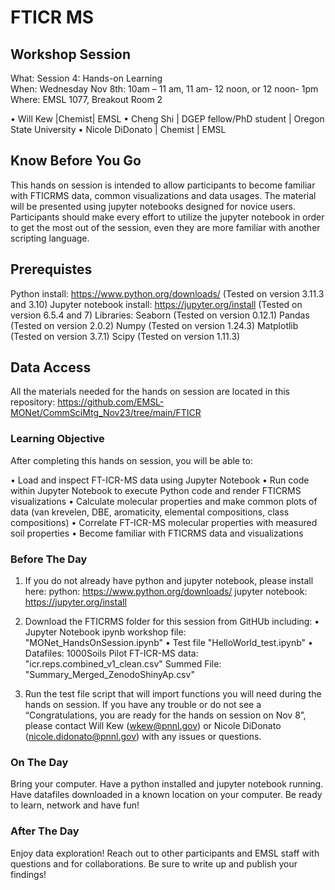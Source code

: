 # FTICR MS

## Workshop Session
What: Session 4: Hands-on Learning  
When: Wednesday Nov 8th: 10am – 11 am, 11 am- 12 noon, or  12 noon- 1pm
Where:  EMSL 1077, Breakout Room 2

•	Will Kew |Chemist| EMSL
•	Cheng Shi | DGEP fellow/PhD student | Oregon State University
•	Nicole DiDonato | Chemist | EMSL

## Know Before You Go
This hands on session is intended to allow participants to become familiar with FTICRMS data, common visualizations and data usages. The material will be presented using jupyter notebooks designed for novice users. Participants should make every effort to utilize the jupyter notebook in order to get the most out of the session, even they are more familiar with another scripting language.

## Prerequistes
Python install: https://www.python.org/downloads/  (Tested on version 3.11.3 and 3.10)
Jupyter notebook install: https://jupyter.org/install (Tested on version 6.5.4 and 7)
Libraries:
Seaborn (Tested on version 0.12.1)
Pandas (Tested on version 2.0.2)
Numpy (Tested on version 1.24.3)
Matplotlib (Tested on version 3.7.1)
Scipy (Tested on version 1.11.3)

## Data Access
All the materials needed for the hands on session are located in this repository: https://github.com/EMSL-MONet/CommSciMtg_Nov23/tree/main/FTICR

### Learning Objective
After completing this hands on session, you will be able to:

•	Load and inspect FT-ICR-MS data using Jupyter Notebook
•	Run code within Jupyter Notebook to execute Python code and render FTICRMS visualizations
•	Calculate molecular properties and make common plots of data (van krevelen, DBE, aromaticity, elemental compositions, class compositions)
•	Correlate FT-ICR-MS molecular properties with measured soil properties
•	Become familiar with FTICRMS data and visualizations

### Before The Day
1. If you do not already have python and jupyter notebook, please install here:
python: https://www.python.org/downloads/
jupyter notebook: https://jupyter.org/install 

2. Download the FTICRMS folder for this session from GitHUb including:
•	Jupyter Notebook ipynb workshop file: "MONet_HandsOnSession.ipynb"
•	Test file "HelloWorld_test.ipynb"
•	Datafiles: 
1000Soils Pilot FT-ICR-MS data: "icr.reps.combined_v1_clean.csv"
Summed File: "Summary_Merged_ZenodoShinyAp.csv"

3. Run the test file script that will import functions you will need during the hands on session.
If you have any trouble or do not see a “Congratulations, you are ready for the hands on session on Nov 8”, please
contact Will Kew (wkew@pnnl.gov) or Nicole DiDonato (nicole.didonato@pnnl.gov) with any issues or questions.
### On The Day
Bring your computer.
Have a python installed and jupyter notebook running.
Have datafiles downloaded in a known location on your computer.
Be ready to learn, network and have fun!
### After The Day 
Enjoy data exploration! Reach out to other participants and EMSL staff with questions and for collaborations. Be sure to write up and publish your findings! 